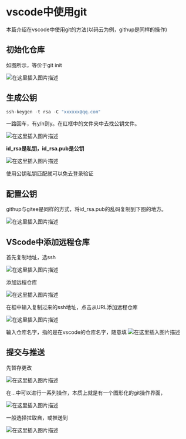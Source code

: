 # vscode中使用git

本篇介绍在vscode中使用git的方法(以码云为例，githup是同样的操作)

## 初始化仓库

如图所示，等价于git init

![在这里插入图片描述](https://img-blog.csdnimg.cn/02c975fb229d43ba9d5496ca38e2f250.png?x-oss-process=image/watermark,type_d3F5LXplbmhlaQ,shadow_50,text_Q1NETiBAamFrZTQ4NA==,size_11,color_FFFFFF,t_70,g_se,x_16)

## 生成公钥

```powershell
ssh-keygen -t rsa -C "xxxxxx@qq.com"
```

一路回车，有y/n则y。在红框中的文件夹中去找公钥文件。

![在这里插入图片描述](https://img-blog.csdnimg.cn/f970f5adca28474f9292bec5ef0a377b.png)

**id_rsa是私钥，id_rsa.pub是公钥**

![在这里插入图片描述](https://img-blog.csdnimg.cn/6df63877a7584b01b129eb5d8c3d86aa.png)

使用公钥私钥匹配就可以免去登录验证

## 配置公钥

githup与gitee是同样的方式，将id_rsa.pub的乱码复制到下图的地方。

![在这里插入图片描述](https://img-blog.csdnimg.cn/fa0867d301ee415fa4713a2196e22373.png?x-oss-process=image/watermark,type_d3F5LXplbmhlaQ,shadow_50,text_Q1NETiBAamFrZTQ4NA==,size_20,color_FFFFFF,t_70,g_se,x_16)

## VScode中添加远程仓库

首先复制地址，选ssh

![在这里插入图片描述](https://img-blog.csdnimg.cn/e879311fa58e44a8b4873d88bcc487ed.png)

添加远程仓库

![在这里插入图片描述](https://img-blog.csdnimg.cn/8fb6995cd9774423a2c2a1c87bc826ee.png?x-oss-process=image/watermark,type_d3F5LXplbmhlaQ,shadow_50,text_Q1NETiBAamFrZTQ4NA==,size_20,color_FFFFFF,t_70,g_se,x_16)

在框中输入复制过来的ssh地址，点击从URL添加远程仓库

![在这里插入图片描述](https://img-blog.csdnimg.cn/c7376bf75bcf40bdbcd705aafd0d9993.png)

输入仓库名字，指的是在vscode的仓库名字，随意填
![在这里插入图片描述](https://img-blog.csdnimg.cn/f645de8f06614fafa75c0528bca0cdfe.png)

## 提交与推送

先暂存更改

![在这里插入图片描述](https://img-blog.csdnimg.cn/139ddf3f7ef24059affae9f673a5cf02.png)

在...中可以进行一系列操作，本质上就是有一个图形化的git操作界面，

![在这里插入图片描述](https://img-blog.csdnimg.cn/18ab8c5ec0dd4a898a1dac91be564da5.png?x-oss-process=image/watermark,type_d3F5LXplbmhlaQ,shadow_50,text_Q1NETiBAamFrZTQ4NA==,size_20,color_FFFFFF,t_70,g_se,x_16)

一般选择拉取自，或推送到

![在这里插入图片描述](https://img-blog.csdnimg.cn/62b0e3debec0446aba41e43444ab3836.png)
